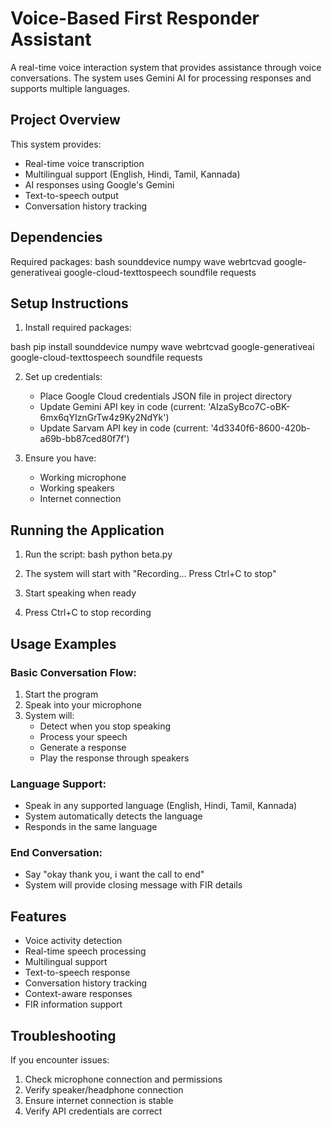 # Voice-Based First Responder Assistant

A real-time voice interaction system that provides assistance through voice conversations. The system uses Gemini AI for processing responses and supports multiple languages.

## Project Overview

This system provides:
- Real-time voice transcription
- Multilingual support (English, Hindi, Tamil, Kannada)
- AI responses using Google's Gemini
- Text-to-speech output
- Conversation history tracking

## Dependencies

Required packages:
bash
sounddevice
numpy
wave
webrtcvad
google-generativeai
google-cloud-texttospeech
soundfile
requests


## Setup Instructions

1. Install required packages:

bash
pip install sounddevice numpy wave webrtcvad google-generativeai google-cloud-texttospeech soundfile requests

2. Set up credentials:
   - Place Google Cloud credentials JSON file in project directory
   - Update Gemini API key in code (current: 'AIzaSyBco7C-oBK-6mx6qYIznGrTw4z9Ky2NdYk')
   - Update Sarvam API key in code (current: '4d3340f6-8600-420b-a69b-bb87ced80f7f')

3. Ensure you have:
   - Working microphone
   - Working speakers
   - Internet connection

## Running the Application

1. Run the script:
bash
python beta.py


2. The system will start with "Recording... Press Ctrl+C to stop"

3. Start speaking when ready

4. Press Ctrl+C to stop recording

## Usage Examples

### Basic Conversation Flow:
1. Start the program
2. Speak into your microphone
3. System will:
   - Detect when you stop speaking
   - Process your speech
   - Generate a response
   - Play the response through speakers

### Language Support:
- Speak in any supported language (English, Hindi, Tamil, Kannada)
- System automatically detects the language
- Responds in the same language

### End Conversation:
- Say "okay thank you, i want the call to end"
- System will provide closing message with FIR details

## Features

- Voice activity detection
- Real-time speech processing
- Multilingual support
- Text-to-speech response
- Conversation history tracking
- Context-aware responses
- FIR information support

## Troubleshooting

If you encounter issues:
1. Check microphone connection and permissions
2. Verify speaker/headphone connection
3. Ensure internet connection is stable
4. Verify API credentials are correct